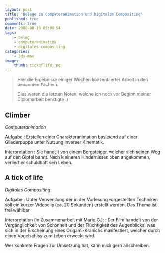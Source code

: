 ```yaml
---
layout: post
title: 'Belege in Computeranimation und Digitalem Compositing'
published: true
comments: true
date: 2008-08-10 05:08:54
tags:
    - beleg
    - computeranimation
    - digitales compositing
categories:
    - 3ds-max
image:
    thumb: tickoflife.jpg
---
```

> Hier die Ergebnisse einiger Wochen konzentrierter Arbeit in den benannten Fächern.
> 
> Dies waren die letzten Noten, welche ich noch vor Beginn meiner Diplomarbeit benötigte :)



## Climber

_Computeranimation_

Aufgabe
:   Erstellen einer Charakteranimation basierend auf einer Gliederpuppe unter Nutzung inverser Kinematik.

Interpretation
:   Sie handelt von einem Bergsteiger, welcher sich seinen Weg auf den Gipfel bahnt. Nach kleineren Hindernissen oben angekommen, verliert er schuldhaft sein Leben.





## A tick of life

_Digitales Compositing_

Aufgabe
:   Unter Verwendung der in der Vorlesung vorgestellten Techniken soll ein kurzer Videoclip (ca. 20 Sekunden) erstellt werden. Das Thema ist frei wählbar

Interpretation (in Zusammenarbeit mit Mario G.):
:   Der Film handelt von der Vergänglichkeit von Schönheit und der Flüchtigkeit des Augenblicks, was sich in der Erscheinung eines Origami-Kranichs manifestiert, welcher durch einen Vogelschiss zum Leben erweckt wird.



Wer konkrete Fragen zur Umsetzung hat, kann mich gern anschreiben.